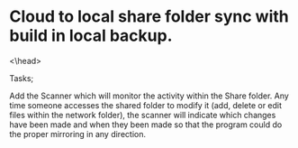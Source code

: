 <html>
  
 <head>
  
  # Cloud to local share folder sync with build in local backup.
  
 <\head>
  
Tasks;

Add the Scanner which will monitor the activity within the Share folder. Any time someone accesses the shared folder to modify it (add, delete or edit files within the network folder), the scanner will indicate which changes have been made and when they been made so that the program could do the proper mirroring in any direction.

</html>
